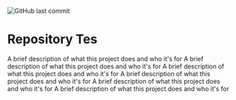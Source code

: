 
![GitHub last commit](https://img.shields.io/github/last-commit/Akhnerf24/tesRepository)

# Repository Tes

A brief description of what this project does and who it's for
A brief description of what this project does and who it's for
A brief description of what this project does and who it's for
A brief description of what this project does and who it's for
A brief description of what this project does and who it's for
A brief description of what this project does and who it's for



